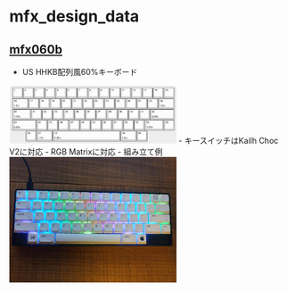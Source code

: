 # mfx_design_data

## [mfx060b](./mfx060b/README.md)

- US HHKB配列風60%キーボード  
<img src="./mfx060b/hardware/mfx060b-layout.png" width="300">
- キースイッチはKailh Choc V2に対応
- RGB Matrixに対応
- 組み立て例  
<img src="./mfx060b/image/build_sample.jpg" width="300">
